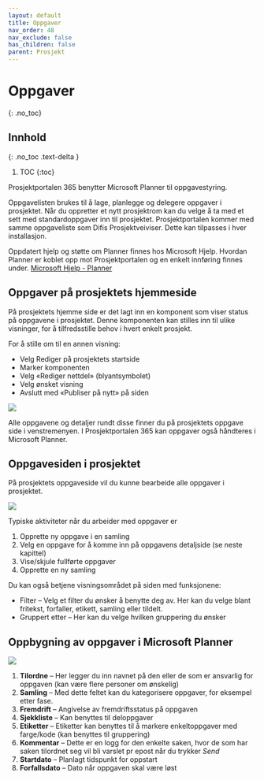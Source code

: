 ```yaml
---
layout: default
title: Oppgaver
nav_order: 48
nav_exclude: false
has_children: false
parent: Prosjekt
---
```


# Oppgaver
{: .no_toc}

## Innhold
{: .no_toc .text-delta }

1. TOC
{:toc}

Prosjektportalen 365 benytter Microsoft Planner til oppgavestyring.

Oppgavelisten brukes til å lage, planlegge og delegere oppgaver i
prosjektet. Når du oppretter et nytt prosjektrom kan du velge å ta med et sett med standardoppgaver inn til prosjektet. Prosjektportalen kommer med samme oppgaveliste som Difis Prosjektveiviser. Dette kan tilpasses i hver installasjon.  

Oppdatert hjelp og støtte om Planner finnes hos Microsoft Hjelp. Hvordan Planner er koblet opp mot Prosjektportalen og en enkelt innføring finnes under.
[Microsoft Hjelp - Planner](https://support.microsoft.com/nb-no/planner)

## Oppgaver på prosjektets hjemmeside

På prosjektets hjemme side er det lagt inn en komponent som viser status på oppgavene i prosjektet. Denne komponenten kan stilles inn til ulike visninger, for å tilfredsstille behov i hvert enkelt prosjekt.

For å stille om til en annen visning:

  - Velg Rediger på prosjektets startside
  - Marker komponenten
  - Velg «Rediger nettdel» (blyantsymbolet)
  - Velg ønsket visning
  - Avslutt med «Publiser på nytt» på siden

![](./media/image69.png)

Alle oppgavene og detaljer rundt disse finner du på prosjektets oppgave side i venstremenyen. I Prosjektportalen 365 kan oppgaver også håndteres i Microsoft Planner.

## Oppgavesiden i prosjektet

På prosjektets oppgaveside vil du kunne bearbeide alle oppgaver i
prosjektet.

![](./media/image70.png)

Typiske aktiviteter når du arbeider med oppgaver er

1.  Opprette ny oppgave i en samling
2.  Velg en oppgave for å komme inn på oppgavens detaljside (se neste kapittel)
3.  Vise/skjule fullførte oppgaver
4.  Opprette en ny samling

Du kan også betjene visningsområdet på siden med funksjonene:

  - Filter – Velg et filter du ønsker å benytte deg av. Her kan du velge blant fritekst, forfaller, etikett, samling eller
    tildelt.
  - Gruppert etter – Her kan du velge hvilken gruppering du ønsker

## Oppbygning av oppgaver i Microsoft Planner

![](./media/image71.png)

1.  **Tilordne** – Her legger du inn navnet på den eller de som er ansvarlig for oppgaven (kan være flere personer om ønskelig)
2.  **Samling** – Med dette feltet kan du kategorisere oppgaver, for eksempel etter fase.
3.  **Fremdrift** – Angivelse av fremdriftsstatus på oppgaven
4.  **Sjekkliste** – Kan benyttes til deloppgaver
5.  **Etiketter** – Etiketter kan benyttes til å markere enkeltoppgaver med farge/kode (kan benyttes til gruppering)
6.  **Kommentar** – Dette er en logg for den enkelte saken, hvor de som har saken tilordnet seg vil bli varslet pr epost når du trykker *Send* 
7.  **Startdato** – Planlagt tidspunkt for oppstart 
8. **Forfallsdato** – Dato når oppgaven skal være løst
